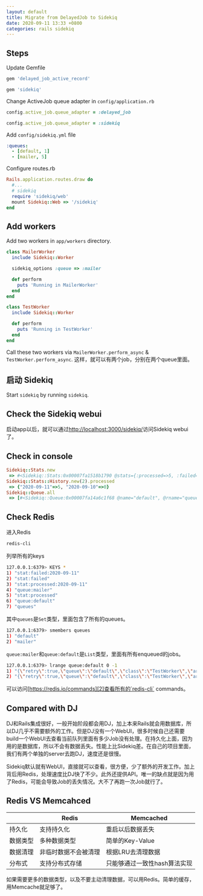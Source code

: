 ```yaml
---
layout: default
title: Migrate from DelayedJob to Sidekiq
date: 2020-09-11 13:33 +0800
categories: rails sidekiq
---
```



## Steps

Update Gemfile

```ruby
gem 'delayed_job_active_record'
```

```ruby
gem 'sidekiq'
```

Change ActiveJob queue adapter in `config/application.rb`

```ruby
config.active_job.queue_adapter = :delayed_job
```

```ruby
config.active_job.queue_adapter = :sidekiq
```

Add `config/sidekiq.yml` file

```yml
:queues:
  - [default, 1]
  - [mailer, 5]
```

Configure routes.rb

```ruby
Rails.application.routes.draw do
  #...
  # sidekiq
  require 'sidekiq/web'
  mount Sidekiq::Web => '/sidekiq'
end
```

## Add workers

Add two workers in `app/workers` directory.

```ruby
class MailerWorker
  include Sidekiq::Worker

  sidekiq_options :queue => :mailer

  def perform
    puts 'Running in MailerWorker'
  end
end
```

```ruby
class TestWorker
  include Sidekiq::Worker

  def perform
    puts 'Running in TestWorker'
  end
end
```

Call these two workers via `MailerWorker.perform_async` & `TestWorker.perform_async`. 这样，就可以有两个job，分别在两个queue里面。


## 启动 Sidekiq

Start `sidekiq` by running `sidekiq`.

## Check the Sidekiq webui

启动app以后，就可以通过[http://localhost:3000/sidekiq/][1]访问Sidekiq webui了。


## Check in console

```ruby
Sidekiq::Stats.new
 => #<Sidekiq::Stats:0x00007fa1518b1790 @stats={:processed=>5, :failed=>0, :scheduled_size=>0, :retry_size=>0, :dead_size=>0, :processes_size=>0, :default_queue_latency=>23.061033964157104, :workers_size=>0, :enqueued=>2}>
Sidekiq::Stats::History.new(2).processed
 => {"2020-09-11"=>5, "2020-09-10"=>0}
Sidekiq::Queue.all
 => [#<Sidekiq::Queue:0x00007fa14a6c1f68 @name="default", @rname="queue:default">, #<Sidekiq::Queue:0x00007fa14a6c1ea0 @name="mailer", @rname="queue:mailer">]
```

## Check Redis

进入Redis

```bash
redis-cli
```

列举所有的keys

```bash
127.0.0.1:6379> KEYS *
1) "stat:failed:2020-09-11"
2) "stat:failed"
3) "stat:processed:2020-09-11"
4) "queue:mailer"
5) "stat:processed"
6) "queue:default"
7) "queues"
```

其中`queues`是`Set`类型，里面包含了所有的queues。

```bash
127.0.0.1:6379> smembers queues
1) "default"
2) "mailer"
```

`queue:mailer`和`queue:default`是`List`类型，里面有所有enqueued的jobs。

```bash
127.0.0.1:6379> lrange queue:default 0 -1
1) "{\"retry\":true,\"queue\":\"default\",\"class\":\"TestWorker\",\"args\":[],\"jid\":\"881e52743188bd352b604d8c\",\"created_at\":1599802279.164949,\"enqueued_at\":1599802279.165004}"
2) "{\"retry\":true,\"queue\":\"default\",\"class\":\"TestWorker\",\"args\":[],\"jid\":\"595f08b0229eec7c1a211aa8\",\"created_at\":1599800764.4104939,\"enqueued_at\":1599800764.410542}"
```

可以访问[https://redis.io/commands][2]查看所有的`redis-cli` commands。


## Compared with DJ

DJ和Rails集成很好，一般开始阶段都会用DJ，加上本来Rails就会用数据库，所以DJ几乎不需要额外的工作。但是DJ没有一个WebUI，很多时候自己还需要build一个WebUI去查看当前队列里面有多少Job没有处理。在持久化上面，因为用的是数据库，所以不会有数据丢失。性能上比Sidekiq差。在自己的项目里面，我们有两个单独的server去跑DJ，速度还是很慢。

Sidekiq默认就有WebUI，直接就可以查看，很方便，少了额外的开发工作。加上背后用Redis，处理速度比DJ快了不少。此外还提供API。唯一的缺点就是因为用了Redis，可能会导致Job的丢失情况。大不了再跑一次Job就行了。

## Redis VS Memcahced

|   |Redis|Memcached|
|---|---|---|
|持久化|支持持久化|重启以后数据丢失|
|数据类型|多种数据类型|简单的Key-Value|
|数据清理|非临时数据不会被清理|根据LRU去清理数据|
|分布式|支持分布式存储|只能够通过一致性hash算法实现|

如果需要更多的数据类型，以及不要主动清理数据，可以用Redis。简单的缓存，用Memcache就足够了。



[1]: http://localhost:3000/sidekiq/
[2]: https://redis.io/commands
